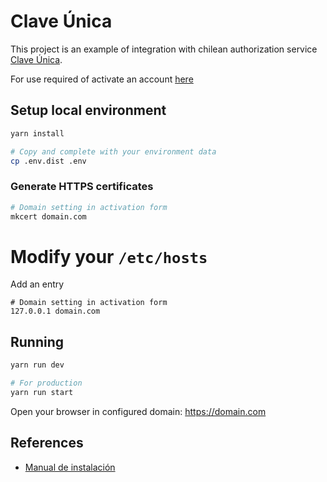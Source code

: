 # Clave Única

This project is an example of integration with chilean authorization service [Clave Única](https://claveunica.gob.cl).

For use required of activate an account [here](https://claveunica.gob.cl/institucional/solicitud-activacion)

## Setup local environment

```bash
yarn install

# Copy and complete with your environment data
cp .env.dist .env
```

### Generate HTTPS certificates

```bash
# Domain setting in activation form
mkcert domain.com
```

# Modify your `/etc/hosts`

Add an entry

```
# Domain setting in activation form
127.0.0.1 domain.com
```

## Running

```bash
yarn run dev

# For production
yarn run start
```

Open your browser in configured domain: https://domain.com

## References

- [Manual de instalación](https://claveunica.gob.cl/institucional/manual-de-instalacion)
